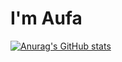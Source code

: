 # I'm Aufa

[![Anurag's GitHub stats](https://github-readme-stats.vercel.app/api?username=Aufaruq)](https://github.com/Aufaruq/github-readme-stats)
